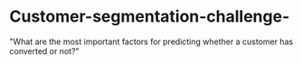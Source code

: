 # Customer-segmentation-challenge-
"What are the most important factors for predicting whether a customer has converted or not?"
